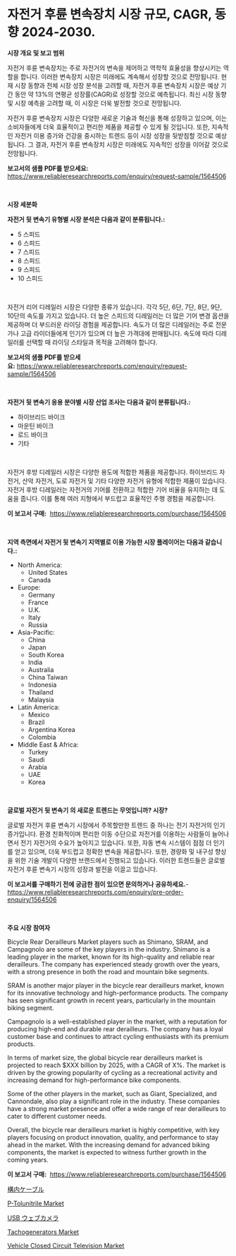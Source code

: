 <p><h1>자전거 후륜 변속장치 시장 규모, CAGR, 동향 2024-2030.</h1></p><p><strong>시장 개요 및 보고 범위</strong></p>
<p><p>자전거 후륜 변속장치는 주로 자전거의 변속을 제어하고 역학적 효율성을 향상시키는 역할을 합니다. 이러한 변속장치 시장은 미래에도 계속해서 성장할 것으로 전망됩니다. 현재 시장 동향과 전체 시장 성장 분석을 고려할 때, 자전거 후륜 변속장치 시장은 예상 기간 동안 약 13%의 연평균 성장률(CAGR)로 성장할 것으로 예측됩니다. 최신 시장 동향 및 시장 예측을 고려할 때, 이 시장은 더욱 발전할 것으로 전망됩니다. </p><p>자전거 후륜 변속장치 시장은 다양한 새로운 기술과 혁신을 통해 성장하고 있으며, 이는 소비자들에게 더욱 효율적이고 편리한 제품을 제공할 수 있게 될 것입니다. 또한, 지속적인 자전거 이용 증가와 건강을 중시하는 트렌드 등이 시장 성장을 뒷받침할 것으로 예상됩니다. 그 결과, 자전거 후륜 변속장치 시장은 미래에도 지속적인 성장을 이어갈 것으로 전망됩니다.</p></p>
<p><strong>보고서의 샘플 PDF를 받으세요:</strong> <a href="https://www.reliableresearchreports.com/enquiry/request-sample/1564506">https://www.reliableresearchreports.com/enquiry/request-sample/1564506</a></p>
<p>&nbsp;</p>
<p><strong>시장 세분화</strong></p>
<p><strong>자전거 뒷 변속기 유형별 시장 분석은 다음과 같이 분류됩니다.:</strong></p>
<p><ul><li>5 스피드</li><li>6 스피드</li><li>7 스피드</li><li>8 스피드</li><li>9 스피드</li><li>10 스피드</li></ul></p>
<p>&nbsp;</p>
<p><p>자전거 리어 디레일러 시장은 다양한 종류가 있습니다. 각각 5단, 6단, 7단, 8단, 9단, 10단의 속도를 가지고 있습니다. 더 높은 스피드의 디레일러는 더 많은 기어 변경 옵션을 제공하며 더 부드러운 라이딩 경험을 제공합니다. 속도가 더 많은 디레일러는 주로 전문가나 고급 라이더들에게 인기가 있으며 더 높은 가격대에 판매됩니다. 속도에 따라 디레일러를 선택할 때 라이딩 스타일과 목적을 고려해야 합니다.</p></p>
<p><strong>보고서의 샘플 PDF를 받으세요:</strong>&nbsp;<a href="https://www.reliableresearchreports.com/enquiry/request-sample/1564506">https://www.reliableresearchreports.com/enquiry/request-sample/1564506</a></p>
<p>&nbsp;</p>
<p><strong> 자전거 뒷 변속기 응용 분야별 시장 산업 조사는 다음과 같이 분류됩니다.:</strong></p>
<p><ul><li>하이브리드 바이크</li><li>마운틴 바이크</li><li>로드 바이크</li><li>기타</li></ul></p>
<p>&nbsp;</p>
<p><p>자전거 후방 디레일러 시장은 다양한 용도에 적합한 제품을 제공합니다. 하이브리드 자전거, 산악 자전거, 도로 자전거 및 기타 다양한 자전거 유형에 적합한 제품이 있습니다. 자전거 후방 디레일러는 자전거의 기어를 전환하고 적합한 기어 비율을 유지하는 데 도움을 줍니다. 이를 통해 여러 지형에서 부드럽고 효율적인 주행 경험을 제공합니다.</p></p>
<p><strong>이 보고서 구매:</strong>&nbsp; <a href="https://www.reliableresearchreports.com/purchase/1564506">https://www.reliableresearchreports.com/purchase/1564506</a></p>
<p>&nbsp;</p>
<p><strong>지역 측면에서 자전거 뒷 변속기 지역별로 이용 가능한 시장 플레이어는 다음과 같습니다.:</strong></p>
<p><ul>
    <li>
        North America:
        <ul>
            <li>United States</li>
            <li>Canada</li>
        </ul>
    </li>
    <li>
        Europe:
        <ul>
            <li>Germany</li>
            <li>France</li>
            <li>U.K.</li>
            <li>Italy</li>
            <li>Russia</li>
        </ul>
    </li>
    <li>
        Asia-Pacific:
        <ul>
            <li>China</li>
            <li>Japan</li>
            <li>South Korea</li>
            <li>India</li>
            <li>Australia</li>
            <li>China Taiwan</li>
            <li>Indonesia</li>
            <li>Thailand</li>
            <li>Malaysia</li>
        </ul>
    </li>
    <li>
        Latin America:
        <ul>
            <li>Mexico</li>
            <li>Brazil</li>
            <li>Argentina Korea</li>
            <li>Colombia</li>
        </ul>
    </li>
    <li>
        Middle East & Africa:
        <ul>
            <li>Turkey</li>
            <li>Saudi</li>
            <li>Arabia</li>
            <li>UAE</li>
            <li>Korea</li>
        </ul>
    </li>
    </ul></p>
<p>&nbsp;</p>
<p><strong>글로벌 자전거 뒷 변속기 의 새로운 트렌드는 무엇입니까? 시장?</strong></p>
<p><p>글로벌 자전거 후륜 변속기 시장에서 주목할만한 트렌드 중 하나는 전기 자전거의 인기 증가입니다. 환경 친화적이며 편리한 이동 수단으로 자전거를 이용하는 사람들이 늘어나면서 전기 자전거의 수요가 높아지고 있습니다. 또한, 자동 변속 시스템이 점점 더 인기를 얻고 있으며, 더욱 부드럽고 정확한 변속을 제공합니다. 또한, 경량화 및 내구성 향상을 위한 기술 개발이 다양한 브랜드에서 진행되고 있습니다. 이러한 트렌드들은 글로벌 자전거 후륜 변속기 시장의 성장과 발전을 이끌고 있습니다.</p></p>
<p><strong>이 보고서를 구매하기 전에 궁금한 점이 있으면 문의하거나 공유하세요.</strong>- <a href="https://www.reliableresearchreports.com/enquiry/pre-order-enquiry/1564506">https://www.reliableresearchreports.com/enquiry/pre-order-enquiry/1564506</a></p>
<p>&nbsp;</p>
<p><strong>주요 시장 참여자</strong></p>
<p><p>Bicycle Rear Derailleurs Market players such as Shimano, SRAM, and Campagnolo are some of the key players in the industry. Shimano is a leading player in the market, known for its high-quality and reliable rear derailleurs. The company has experienced steady growth over the years, with a strong presence in both the road and mountain bike segments.</p><p>SRAM is another major player in the bicycle rear derailleurs market, known for its innovative technology and high-performance products. The company has seen significant growth in recent years, particularly in the mountain biking segment.</p><p>Campagnolo is a well-established player in the market, with a reputation for producing high-end and durable rear derailleurs. The company has a loyal customer base and continues to attract cycling enthusiasts with its premium products.</p><p>In terms of market size, the global bicycle rear derailleurs market is projected to reach $XXX billion by 2025, with a CAGR of X%. The market is driven by the growing popularity of cycling as a recreational activity and increasing demand for high-performance bike components.</p><p>Some of the other players in the market, such as Giant, Specialized, and Cannondale, also play a significant role in the industry. These companies have a strong market presence and offer a wide range of rear derailleurs to cater to different customer needs.</p><p>Overall, the bicycle rear derailleurs market is highly competitive, with key players focusing on product innovation, quality, and performance to stay ahead in the market. With the increasing demand for advanced biking components, the market is expected to witness further growth in the coming years.</p></p>
<p><strong>이 보고서 구매:</strong>&nbsp;&nbsp;<a href="https://www.reliableresearchreports.com/purchase/1564506">https://www.reliableresearchreports.com/purchase/1564506</a></p>
<p><p><a href="https://github.com/NashBeahan2023/Market-Research-Report-List-1/blob/main/23271807147.md">構内ケーブル</a></p><p><a href="https://issuu.com/reportprime-2/docs/p-tolunitrile-market-size-2030.pptx">P-Tolunitrile Market</a></p><p><a href="https://github.com/joaejkdzgyljvo6/Market-Research-Report-List-1/blob/main/58508617146.md">USB ウェブカメラ</a></p><p><a href="https://view.publitas.com/reportprime-1/tachogenerators-market-analysis-examines-its-scope-on-growth-opportunities-and-forecasted-trends-spanning-from-2024-to-2031/">Tachogenerators Market</a></p><p><a href="https://github.com/lylyparadise/Market-Research-Report-List-2/blob/main/vehicle-closed-circuit-television-market.md">Vehicle Closed Circuit Television Market</a></p></p>

